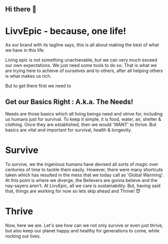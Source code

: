 ## Hi there 👋


# LivvEpic - because, one life!

As our brand with its tagline says, this is all about making the best of what we have in this life.

Living epic is not something unachievable, but we can very much exceed our own expectations. We just need some tools to do so. That is what we are trying here to achieve of ourselves and to others, after all helping others is what makes us rich.

But to get there first we need to 
## Get our Basics Right : A.k.a. The Needs!
Needs are those basics which all living beings need and strive for, including us humans just for survival. To keep it simple, it is food, water, air, shelter & clothing. Once they are established, then we would 'WANT' to thrive. But basics are vital and important for survival, health & longevity.

# Survive
 To survive, we the ingenious humans have devised all sorts of magic over centuries of time to tackle them easily. However, there were many shortcuts taken which has resulted in the mess that we today call as 'Global Warming'. At this point is where we diverge, the Believers are gonna believe and the nay-sayers aren't. At LivvEpic, all we care is sustainability. But, having said that, things are working for now so lets skip ahead and Thrive! 😈

# Thrive
 Now, here we are. Let's see how can we not only survive or even just thrive, but also keep our planet happy and healthy for generations to come, while rocking out lives.

<!--
**LivvEpic/LivvEpic** is a ✨ _special_ ✨ repository because its `README.md` (this file) appears on your GitHub profile.

Here are some ideas to get you started:

- 🔭 I’m currently working on ...
- 🌱 I’m currently learning ...
- 👯 I’m looking to collaborate on ...
- 🤔 I’m looking for help with ...
- 💬 Ask me about ...
- 📫 How to reach me: ...
- 😄 Pronouns: ...
- ⚡ Fun fact: ...
-->
